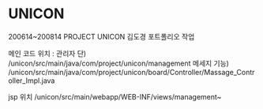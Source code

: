 # UNICON
 200614~200814 PROJECT UNICON
 김도경 포트폴리오 작업
 
 메인 코드 위치 : 
 관리자 단) /unicon/src/main/java/com/project/unicon/management 
 메세지 기능) /unicon/src/main/java/com/project/unicon/board/Controller/Massage_Controller_Impl.java
 
 jsp 위치
 /unicon/src/main/webapp/WEB-INF/views/management~
